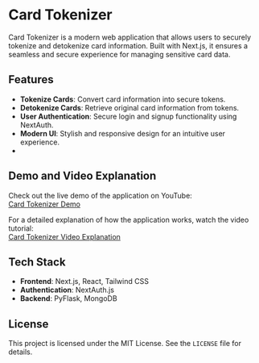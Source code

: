 # Card Tokenizer

Card Tokenizer is a modern web application that allows users to securely tokenize and detokenize card information. Built with Next.js, it ensures a seamless and secure experience for managing sensitive card data.

## Features
- **Tokenize Cards**: Convert card information into secure tokens.
- **Detokenize Cards**: Retrieve original card information from tokens.
- **User Authentication**: Secure login and signup functionality using NextAuth.
- **Modern UI**: Stylish and responsive design for an intuitive user experience.
- 
## Demo and Video Explanation

Check out the live demo of the application on YouTube:  
[Card Tokenizer Demo](https://youtu.be/kB1hjZEnseE)

For a detailed explanation of how the application works, watch the video tutorial:  
[Card Tokenizer Video Explanation](https://youtu.be/kB1hjZEnseE)

## Tech Stack
- **Frontend**: Next.js, React, Tailwind CSS
- **Authentication**: NextAuth.js
- **Backend**: PyFlask, MongoDB

## License

This project is licensed under the MIT License. See the `LICENSE` file for details.
